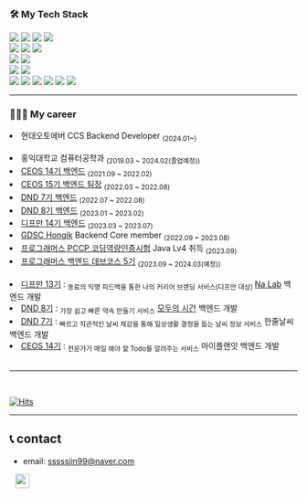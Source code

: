 ### 🛠 My Tech Stack

![](https://img.shields.io/badge/Java-00599C?style=flat-square&logo=Java&logoColor=white) ![](https://img.shields.io/badge/c++-00599C?style=flat&logo=c%2B%2B&logoColor=white) ![](https://img.shields.io/badge/c-A8B9CC?style=flat&logo=C&logoColor=white) ![](https://img.shields.io/badge/python-3776AB?style=flat&logo=python&logoColor=white)
</br>
![](https://img.shields.io/badge/Spring-6DB33F?style=flat&logo=Spring&logoColor=white) ![](https://img.shields.io/badge/SpringBoot-6DB33F?style=flat-square&logo=SpringBoot&logoColor=white) ![](https://img.shields.io/badge/Django-092E20?style=flat&logo=django&logoColor=white)
</br>
![](https://img.shields.io/badge/MySQL-4479A1?style=flat&logo=mysql&logoColor=white) ![](https://img.shields.io/badge/Amaozon_S3-569A31?style=flat&logo=amazons3&logoColor=white)
</br>
![](https://img.shields.io/badge/Amazon_AWS-232F3E?style=flat&logo=amazonaws&logoColor=white) ![](https://img.shields.io/badge/docker-2496ED?style=flat&logo=docker&logoColor=white)
</br>
![](https://img.shields.io/badge/git-F05032?style=flat&logo=git&logoColor=white) ![](https://img.shields.io/badge/github-181717?style=flat&logo=github&logoColor=white) ![](https://img.shields.io/badge/Jupyter-F37626?style=flat&logo=Jupyter&logoColor=white) ![](https://img.shields.io/badge/Notion-000000?style=flat&logo=notion&logoColor=white) ![](https://img.shields.io/badge/Slack-4A15AB?style=flat&logo=slack&logoColor=white) ![](https://img.shields.io/badge/Figma-F24E1E?style=flat&logo=Figma&logoColor=white)


---

### 👩🏻‍💻 My career


  <div align=left>

  <li>현대오토에버 CCS Backend Developer <sub>(2024.01~)</li>
  </br>
  <li>홍익대학교 컴퓨터공학과 <sub>(2019.03 ~ 2024.02(졸업예정))</sub></li>
  <li><a href="https://github.com/CEOS-Developers">CEOS 14기 백엔드</a> <sub>(2021.09 ~ 2022.02)</sub></li>
  <li><a href="https://github.com/CEOS-Developers">CEOS 15기 백엔드 팀장</a> <sub>(2022.03 ~ 2022.08)</sub></li>
  <li><a href="https://github.com/dnd-side-project">DND 7기 백엔드</a> <sub>(2022.07 ~ 2022.08)</sub></li>
  <li><a href="https://github.com/dnd-side-project">DND 8기 백엔드</a> <sub>(2023.01 ~ 2023.02)</sub></li>
  <li><a href="https://github.com/depromeet">디프만 14기 백엔드</a> <sub>(2023.03 ~ 2023.07)</sub></li>
  <li><a href="https://github.com/GDSC-Hongik">GDSC Hongik</a> Backend Core member <sub>(2022.09 ~ 2023.08)</sub></li>
  <li><a href="https://certi.programmers.co.kr/result/share/2465?utm_campaign=certi-issuance-share&utm_content=share&utm_medium=social&utm_source=community">프로그래머스 PCCP 코딩역량인증시험</a> Java Lv4 취득 <sub> (2023.09)</sub></li>
  <li><a href="https://github.com/prgrms-be-devcourse">프로그래머스 백엔드 데브코스 5기</a> <sub>(2023.09 ~ 2024.03(예정))</sub></li>
<br/>

<li><a href="https://github.com/depromeet/na-lab-server">디프만 13기</a> : <sub>동료의 익명 피드백을 통한 나의 커리어 브랜딩 서비스(디프만 대상) </sub><a href="https://www.nalab.me">Na Lab</a> 백엔드 개발</li>
<li><a href="https://github.com/dnd-side-project/dnd-8th-5-backend">DND 8기</a> : <sub>가장 쉽고 빠른 약속 만들기 서비스</sub> <a href="https://modutime.site">모두의 시간</a> 백엔드 개발</li>
<li><a href="https://github.com/dnd-side-project/dnd-7th-4-backend">DND 7기</a> : <sub>빠르고 직관적인 날씨 체감을 통해 일상생활 결정을 돕는 날씨 정보 서비스</sub> 한줄날씨 백엔드 개발</li>
<li><a href="https://github.com/MyPlanIt/MyPlanIt_Back">CEOS 14기</a> : <sub>전문가가 매일 해야 할 Todo를 알려주는 서비스</sub> 마이플랜잇 백엔드 개발</li>

</br>

---

</br>



[![Hits](https://hits.seeyoufarm.com/api/count/incr/badge.svg?url=https%3A%2F%2Fgithub.com%2Fssssujini99&count_bg=%23070707&title_bg=%23686166&icon=github.svg&icon_color=%23E7E7E7&title=hits&edge_flat=false)](https://hits.seeyoufarm.com)



---

## 📞 contact

* email: sssssjin99@naver.com
<a href="https://velog.io/@ssssujini99">
  <img src="http://img.shields.io/badge/-Velog-green?style=flat-square&logo=Vine"
  style ="height:25px; margin-left:10px; margin-right:10px; text-align: center;"/>
</a>
